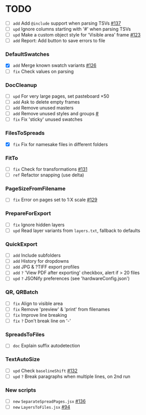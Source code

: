 # TODO

- [ ] `add` Add `@include` support when parsing TSVs [#137](https://github.com/pchiorean/Indentz/issues/137)
- [ ] `upd` Ignore columns starting with '#' when parsing TSVs
- [ ] `upd` Make a custom object style for 'Visible area' frame [#123](https://github.com/pchiorean/Indentz/issues/123)
- [ ] `add` Report: Add button to save errors to file

### DefaultSwatches
- [x] `add` Merge known swatch variants [#126](https://github.com/pchiorean/Indentz/issues/126)
- [ ] `fix` Check values on parsing

### DocCleanup
- [ ] `upd` For very large pages, set pasteboard ×50
- [ ] `add` Ask to delete empty frames
- [ ] `add` Remove unused masters
- [ ] `add` Remove unused styles and groups [#](https://community.adobe.com/t5/indesign/delete-unused-paragraph-styles/m-p/1089672#M165331)
- [ ] `fix` Fix 'sticky' unused swatches

### FilesToSpreads
- [x] `fix` Fix for namesake files in different folders

### FitTo
- [ ] `fix` Check for transformations [#131](https://github.com/pchiorean/Indentz/issues/131) <!-- ItemTransform = [1 0 0 1 0 0] -->
- [ ] `ref` Refactor snapping (use delta)

### PageSizeFromFilename
- [ ] `fix` Error on pages set to 1:X scale [#129](https://github.com/pchiorean/Indentz/issues/129)

### PrepareForExport
- [ ] `fix` Ignore hidden layers
- [ ] `upd` Read layer variants from `layers.txt`, fallback to defaults

### QuickExport
- [ ] `add` Include subfolders
- [ ] `add` History for dropdowns
- [ ] `add` JPG & ?TIFF export profiles
- [ ] `add` `?` 'View PDF after exporting' checkbox, alert if > 20 files
- [ ] `upd` `?` JSONify preferences (see 'hardwareConfig.json')

### QR, QRBatch
- [ ] `fix` Align to visible area
- [ ] `fix` Remove 'preview' & 'print' from filenames
- [ ] `fix` Improve line breaking
- [ ] `fix` `?` Don't break line on '-'

### SpreadsToFiles
- [ ] `doc` Explain suffix autodetection

### TextAutoSize
- [ ] `upd` Check `baselineShift` [#132](https://github.com/pchiorean/Indentz/issues/132)
- [ ] `upd` `?` Break paragraphs when multiple lines, on 2nd run

### New scripts
- [ ] `new` `SeparateSpreadPages.jsx` [#136](https://github.com/pchiorean/Indentz/issues/136)
- [ ] `new` `LayersToFiles.jsx` [#94](https://github.com/pchiorean/Indentz/issues/94)
